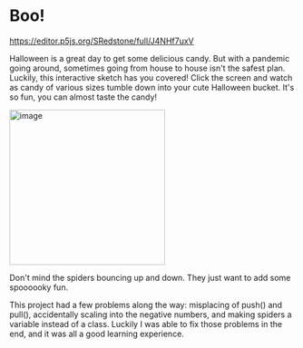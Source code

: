 # Boo!

https://editor.p5js.org/SRedstone/full/J4NHf7uxV

Halloween is a great day to get some delicious candy. But with a pandemic going around, sometimes going from house to house isn't the safest plan. Luckily, this interactive sketch has you covered! Click the screen and watch as candy of various sizes tumble down into your cute Halloween bucket. It's so fun, you can almost taste the candy!

<img width="274" alt="image" src="https://user-images.githubusercontent.com/47250827/189776691-53871b0d-dc8b-461c-b8ab-a5b814573cae.png">

Don't mind the spiders bouncing up and down. They just want to add some spoooooky fun.

This project had a few problems along the way: misplacing of push() and pull(), accidentally scaling into the negative numbers, and making spiders a variable instead of a class. Luckily I was able to fix those problems in the end, and it was all a good learning experience.
